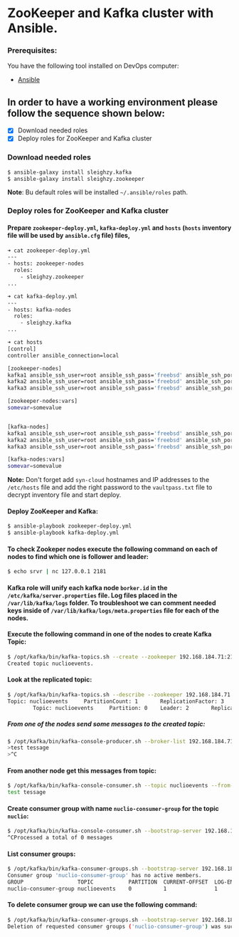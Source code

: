 # ZooKeeper and Kafka cluster with Ansible.
### Prerequisites:
You have the following tool installed on DevOps computer:
   - [Ansible](https://docs.ansible.com/ansible/latest/installation_guide/intro_installation.html "Ansible install page")

## In order to have a working environment please follow the sequence shown below:
  - [x] Download needed roles
  - [x] Deploy roles for ZooKeeper and Kafka cluster
### Download needed roles
```bash
$ ansible-galaxy install sleighzy.kafka
$ ansible-galaxy install sleighzy.zookeeper
```
**Note**: Bu default roles will be installed `~/.ansible/roles` path.
### Deploy roles for ZooKeeper and Kafka cluster
#### Prepare `zookeeper-deploy.yml`, `kafka-deploy.yml` and `hosts` (`hosts` inventory file will be used by `ansible.cfg` file) files,
```bash
➜ cat zookeeper-deploy.yml
---
- hosts: zookeeper-nodes
  roles:
    - sleighzy.zookeeper
...
```
```bash
➜ cat kafka-deploy.yml
---
- hosts: kafka-nodes
  roles:
    - sleighzy.kafka
...
```
```bash
➜ cat hosts
[control]
controller ansible_connection=local

[zookeeper-nodes]
kafka1 ansible_ssh_user=root ansible_ssh_pass='freebsd' ansible_ssh_port=22 zookeeper_id=1
kafka2 ansible_ssh_user=root ansible_ssh_pass='freebsd' ansible_ssh_port=22 zookeeper_id=2
kafka3 ansible_ssh_user=root ansible_ssh_pass='freebsd' ansible_ssh_port=22 zookeeper_id=3

[zookeeper-nodes:vars]
somevar=somevalue


[kafka-nodes]
kafka1 ansible_ssh_user=root ansible_ssh_pass='freebsd' ansible_ssh_port=22 kafka_broker_id=1 kafka_listener_hostname=kafka1
kafka2 ansible_ssh_user=root ansible_ssh_pass='freebsd' ansible_ssh_port=22 kafka_broker_id=2 kafka_listener_hostname=kafka2
kafka3 ansible_ssh_user=root ansible_ssh_pass='freebsd' ansible_ssh_port=22 kafka_broker_id=3 kafka_listener_hostname=kafka3

[kafka-nodes:vars]
somevar=somevalue
```

**Note:** Don't forget add `syn-cloud` hostnames and IP addresses to the `/etc/hosts` file and add the right password to the `vaultpass.txt` file to decrypt inventory file and start deploy. 

#### Deploy ZooKeeper and Kafka:
```bash
$ ansible-playbook zookeeper-deploy.yml
$ ansible-playbook kafka-deploy.yml
```
#### To check Zookeper nodes execute the following command on each of nodes to find which one is follower and leader:
```bash
$ echo srvr | nc 127.0.0.1 2181
```

#### Kafka role will unify each kafka node `borker.id` in the `/etc/kafka/server.properties` file. Log files placed in the `/var/lib/kafka/logs` folder. To troubleshoot we can comment needed keys inside of `/var/lib/kafka/logs/meta.properties` file for each of the nodes.

#### Execute the following command in one of the nodes to create Kafka Topic:
```bash
$ /opt/kafka/bin/kafka-topics.sh --create --zookeeper 192.168.184.71:2181 --replication-factor 3 --partitions 1 --topic nuclioevents
Created topic nuclioevents.
```
#### Look at the replicated topic:
```bash
$ /opt/kafka/bin/kafka-topics.sh --describe --zookeeper 192.168.184.71:2181 --topic nuclioevents
Topic: nuclioevents     PartitionCount: 1       ReplicationFactor: 3    Configs:
        Topic: nuclioevents     Partition: 0    Leader: 2       Replicas: 2,1,3 Isr: 2,1,3
```
##### From one of the nodes send some messages to the created topic:
```bash
$ /opt/kafka/bin/kafka-console-producer.sh --broker-list 192.168.184.71:9092 --topic nuclioevents
>test tessage
>^C
```

#### From another node get this messages from topic:
```bash
$ /opt/kafka/bin/kafka-console-consumer.sh --topic nuclioevents --from-beginning --bootstrap-server 192.168.184.72:9092
test tessage
```

#### Create consumer group with name `nuclio-consumer-group` for the topic `nuclio`:
```bash
$ /opt/kafka/bin/kafka-console-consumer.sh --bootstrap-server 192.168.184.72:9092 --topic nuclioevents --consumer-property group.id=nuclio-consumer-group
^CProcessed a total of 0 messages
```

#### List consumer groups:
```bash
$ /opt/kafka/bin/kafka-consumer-groups.sh --bootstrap-server 192.168.184.72:9092 --describe --group nuclio-consumer-group
Consumer group 'nuclio-consumer-group' has no active members.
GROUP                 TOPIC           PARTITION  CURRENT-OFFSET  LOG-END-OFFSET  LAG             CONSUMER-ID     HOST            CLIENT-ID
nuclio-consumer-group nuclioevents    0          1               1               0               -               -               -
```

#### To delete consumer group we can use the following command:
```bash
$ /opt/kafka/bin/kafka-consumer-groups.sh --bootstrap-server 192.168.184.73:9092 --delete --group nuclio-consumer-group
Deletion of requested consumer groups ('nuclio-consumer-group') was successful.
```
